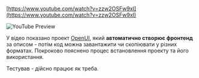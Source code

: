 <!--
date: 2024-05-04T19:13:49
-->


[https://www.youtube.com/watch?v=zzw2OSFw9xI](https://www.youtube.com/watch?v=zzw2OSFw9xI)

![YouTube Preview](https://img.youtube.com/vi/zzw2OSFw9xI/mqdefault.jpg)



У відео показано проект [OpenUI](https://github.com/wandb/openui), який **автоматично створює фронтенд**  за описом - потім код можна завантажити чи скопіювати у різних форматах. Покроково пояснено процес встановлення проекту та його використання.

Тестував - дійсно працює як треба.